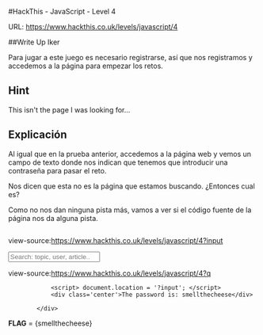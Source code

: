 #HackThis - JavaScript -  Level 4

URL:      https://www.hackthis.co.uk/levels/javascript/4

##Write Up Iker

Para jugar a este juego es necesario registrarse, así que nos registramos y accedemos a la página para empezar los retos.

## Hint
This isn't the page I was looking for...

## Explicación

Al igual que en la prueba anterior, accedemos a la página web y vemos un campo de texto donde nos indican que tenemos que introducir una contraseña para pasar el reto.

Nos dicen que esta no es la página que estamos buscando. ¿Entonces cual es?

Como no nos dan ninguna pista más, vamos a ver si el código fuente de la página nos da alguna pista.


```javascript

```

view-source:https://www.hackthis.co.uk/levels/javascript/4?input

<form action='/search.php' method='get'>
                                    <input autocomplete="off" placeholder='Search: topic, user, article..' name='q'/>
                                    <i class='icon-search'></i>
                                </form>


view-source:https://www.hackthis.co.uk/levels/javascript/4?q


<div class='level-form'>

                <script> document.location = '?input'; </script>
                <div class='center'>The password is: smellthecheese</div>

            </div>
            
            
**FLAG** = {smellthecheese}


